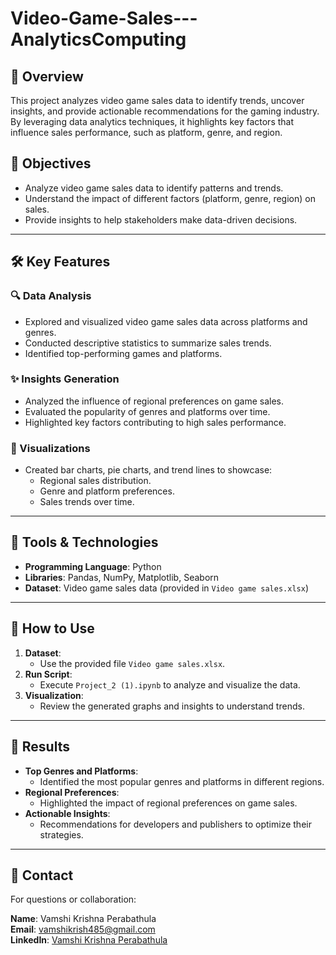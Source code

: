 # Video-Game-Sales---AnalyticsComputing

## 📖 Overview
This project analyzes video game sales data to identify trends, uncover insights, and provide actionable recommendations for the gaming industry. By leveraging data analytics techniques, it highlights key factors that influence sales performance, such as platform, genre, and region.

## 🎯 Objectives
- Analyze video game sales data to identify patterns and trends.
- Understand the impact of different factors (platform, genre, region) on sales.
- Provide insights to help stakeholders make data-driven decisions.

---

## 🛠️ Key Features

### 🔍 Data Analysis
- Explored and visualized video game sales data across platforms and genres.
- Conducted descriptive statistics to summarize sales trends.
- Identified top-performing games and platforms.

### ✨ Insights Generation
- Analyzed the influence of regional preferences on game sales.
- Evaluated the popularity of genres and platforms over time.
- Highlighted key factors contributing to high sales performance.

### 🎨 Visualizations
- Created bar charts, pie charts, and trend lines to showcase:
  - Regional sales distribution.
  - Genre and platform preferences.
  - Sales trends over time.

---

## 🧰 Tools & Technologies
- **Programming Language**: Python
- **Libraries**: Pandas, NumPy, Matplotlib, Seaborn
- **Dataset**: Video game sales data (provided in `Video game sales.xlsx`)

---

## 🚀 How to Use

1. **Dataset**:
   - Use the provided file `Video game sales.xlsx`.
2. **Run Script**:
   - Execute `Project_2 (1).ipynb` to analyze and visualize the data.
3. **Visualization**:
   - Review the generated graphs and insights to understand trends.

---

## 🎨 Results
- **Top Genres and Platforms**:
  - Identified the most popular genres and platforms in different regions.
- **Regional Preferences**:
  - Highlighted the impact of regional preferences on game sales.
- **Actionable Insights**:
  - Recommendations for developers and publishers to optimize their strategies.

---

## 📩 Contact
For questions or collaboration:

**Name**: Vamshi Krishna Perabathula  
**Email**: [vamshikrish485@gmail.com](mailto:vamshikrish485@gmail.com)  
**LinkedIn**: [Vamshi Krishna Perabathula](https://www.linkedin.com/in/vk-perabathula/)
